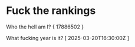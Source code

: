 # Fuck the rankings

Who the hell am I?
{ 17886502 }

What fucking year is it?
[ 2025-03-20T16:30:00Z ]
